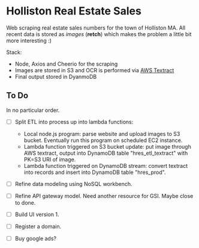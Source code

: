 # Holliston Real Estate Sales

Web scraping real estate sales numbers for the town of Holliston MA. All recent data is stored as _images_ (**retch**) which makes the problem a little bit more interesting :)

Stack:

- Node, Axios and Cheerio for the scraping
- Images are stored in S3 and OCR is performed via [AWS Textract](https://aws.amazon.com/textract/)
- Final output stored in DyanmoDB

## To Do

In no particular order.

- [ ] Split ETL into process up into lambda functions:

  - Local node.js program: parse website and upload images to S3 bucket. Eventually run this program on scheduled EC2 instance.
  - Lambda function triggered on S3 bucket update: put image through AWS textract, output into DynamoDB table "hres_etl_textract" with PK=S3 URI of image.
  - Lambda function triggered on DynamoDB stream: convert textract into records and insert into DynamoDB table "hres_prod".

- [ ] Refine data modeling using NoSQL workbench.

- [ ] Refine API gateway model. Need another resource for GSI. Maybe close to done.

- [ ] Build UI version 1.

- [ ] Register a domain.

- [ ] Buy google ads?
